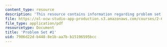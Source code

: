 ```yaml
---
content_type: resource
description: 'This resource contains information regarding problem set #1.'
file: https://ol-ocw-studio-app-production.s3.amazonaws.com/courses/2-682-acoustical-oceanography-spring-2012/7906d22db4488e1baa7bb15196595bcc_MIT2_682S12_Homework1.pdf
file_type: application/pdf
resourcetype: Document
title: 'Problem Set #1'
uid: 7906d22d-b448-8e1b-aa7b-b15196595bcc
---
```

